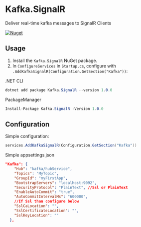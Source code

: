 # Kafka.SignalR

Deliver real-time kafka messages to SignalR Clients

[![Nuget](https://img.shields.io/nuget/v/Kafka.SignalR)](https://www.nuget.org/packages/Kafka.SignalR/)


## Usage

1. Install the `Kafka.SignalR` NuGet package.
2. In `ConfigureServices` in `Startup.cs`, configure with `.AddKafkaSignalR(Configuration.GetSection("Kafka"))`:

.NET CLI
```cs
dotnet add package Kafka.SignalR --version 1.0.0
```
PackageManager
```cs
Install-Package Kafka.SignalR -Version 1.0.0
```

## Configuration

Simple configuration:
``` cs
services.AddKafkaSignalR(Configuration.GetSection("Kafka"))
```

Simple appsettings.json
```json
"Kafka": {
    "Hub": "kafka/hubService",
    "Topics": "MyTopic",
    "GroupId": "myFirstApp",
    "BootstrapServers": "localhost:9092",
    "SecurityProtocol": "PlainText", //Ssl or PlainText
    "EnableAutoCommit": "true",
    "AutoCommitIntervalMs": "600000",
    //If Ssl than configure below
    "SslCaLocation": "",
    "SslCertificateLocation": "",
    "SslKeyLocation": ""
  },
```